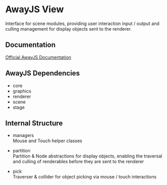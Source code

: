 # AwayJS View

Interface for scene modules, providing user interaction input / output and culling management for display objects sent to the renderer.

## Documentation

[Official AwayJS Documentation](https://awayjs.github.io/docs/view)

## AwayJS Dependencies

* core
* graphics
* renderer
* scene
* stage

## Internal Structure

* managers<br>
Mouse and Touch helper classes

* partition<br>
Partition & Node abstractions for display objects, enabling the traversal and culling of renderables before they are sent to the renderer

* pick<br>
Traverser & collider for object picking via mouse / touch interactions
